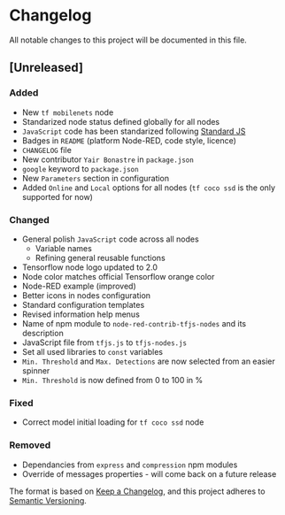 # Changelog
All notable changes to this project will be documented in this file.

## [Unreleased]
### Added
 - New `tf mobilenets` node
 - Standarized node status defined globally for all nodes
 - `JavaScript` code has been standarized following [Standard JS](https://standardjs.com/index.html)
 - Badges in `README` (platform Node-RED, code style, licence)
 - `CHANGELOG` file
 - New contributor `Yair Bonastre` in `package.json`
 - `google` keyword to `package.json` 
 - New `Parameters` section in configuration
 - Added `Online` and `Local` options for all nodes (`tf coco ssd` is the only supported for now)

### Changed
 - General polish `JavaScript` code across all nodes
 	- Variable names
 	- Refining general reusable functions
 - Tensorflow node logo updated to 2.0
 - Node color matches official Tensorflow orange color
 - Node-RED example (improved)
 - Better icons in nodes configuration
 - Standard configuration templates
 - Revised information help menus 
 - Name of npm module to `node-red-contrib-tfjs-nodes` and its description
 - JavaScript file from `tfjs.js` to `tfjs-nodes.js`
 - Set all used libraries to `const` variables
 - `Min. Threshold` and `Max. Detections` are now selected from an easier spinner
 - `Min. Threshold` is now defined from 0 to 100 in %

### Fixed
 - Correct model initial loading for `tf coco ssd` node 

### Removed
 - Dependancies from `express` and `compression` npm modules
 - Override of messages properties - will come back on a future release


The format is based on [Keep a Changelog](https://keepachangelog.com/en/1.0.0/),
and this project adheres to [Semantic Versioning](https://semver.org/spec/v2.0.0.html).